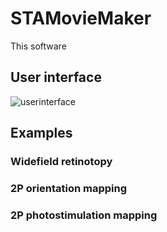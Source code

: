 # STAMovieMaker
This software 


## User interface
![userinterface](https://i.imgur.com/HrG27vE.png)

## Examples
### Widefield retinotopy

### 2P orientation mapping

### 2P photostimulation mapping
